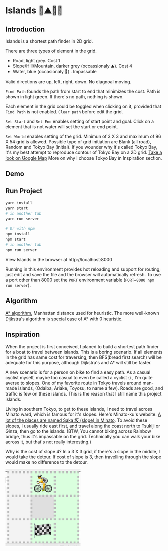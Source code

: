 # Islands 🚴⛰🌊🏁

## Introduction

Islands is a shortest path finder in 2D grid. 

There are three types of element in the grid.
- Road, light grey. Cost 1
- Slope/Hill/Mountain, darker grey (occassionaly ⛰). Cost 4
- Water, blue (occasionaly 🌊) . Impassable

Valid directions are up, left, right, down. No diagnoal moving.

`Find Path` founds the path from start to end that minimizes the cost. Path is shown in light green. If there's no path, nothing is shown.

Each element in the grid could be toggled when clicking on it, provided that `Find Path` is not enabled. `Clear path` before edit the grid.

`Set Start` and `Set End` enables setting of start point and goal. Click on a element that is not water will set the start or end point.

`Set World` enables setting of the grid. Minimun of 3 X 3 and maximum of 96 X 54 grid is allowed. Possible type of grid initiation are Blank (all road), Random and Tokyo Bay (initial). If you wounder why it's called Tokyo Bay, it's my best attempt to reproduce contour of Tokyo Bay on a 2D grid.  [Take a look on Google Map](https://www.google.com/maps/@35.6438476,139.7549966,13.81z) More on why I choose Tokyo Bay in Inspiration section.


## Demo

## Run Project

``` sh
yarn install
yarn start
# in another tab
yarn run server
```


```sh
# Or with npm
npm install
npm start
# in another tab
npm run server
```

View Islands in the browser at http://localhost:8000

Running in this environment provides hot reloading and support for routing; just edit and save the file and the browser will automatically refresh. To use a port other than 8000 set the `PORT` environment variable (`PORT=8080 npm run server`).


## Algorithm

[A* algorithm](https://en.wikipedia.org/wiki/A*_search_algorithm), Manhattan distance used for heuristic. The more well-known Dijkstra's algorithm is special case of A* with 0 heuristic.

## Inspiration

When the project is first conceived, I planed to build a shortest path finder for a boat to travel between islands. This is a boring scenario. If all elements in the grid has same cost for traversing, then BFS(bread first search) will be adequate for this purpose, although Dijkstra's and A* will still be faster.

A new scenario is for a person on bike to find a easy path. As a casual cyclist myself, maybe too casual to even be called a cyclist :) , I'm quite averse to slopes. One of my favorite route in Tokyo travels around man-made islands, (Odaiba, Ariake, Toyosu, to name a few). Roads are good, and traffic is few on these islands. This is the reason that I still name this project islands. 

Living in southern Tokyo, to get to these islands, I need to travel across Minato ward, which is famous for it's slopes. Here's Minato-ku's website: [A lot of the places are named Saka 坂 (slope) in Minato](https://www.city.minato.tokyo.jp/kyouikucenter/kodomo/kids/machinami/saka/index.html). To avoid these slopes, I usually ride east first, and travel along the coast north to Tsukiji or Ginza, then go to the islands. (BTW, You cannot biking across Rainbow bridge, thus it's impassable on the grid. Technically you can walk your bike across it, but that's not really interesting.)

Why is the cost of slope 4? In a 3 X 3 grid, if there's a slope in the middle, I would take the detour. If cost of slope is 3, then travelling through the slope would make no difference to the detour.

![3X3 slope in middle](./demo/3X3.png)
